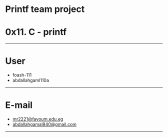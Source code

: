 # Printf team project
# 0x11. C - printf

------------------------------
# User

- foash-111
- abdallahgaml110a
-------------------------------
# E-mail

- mr2221@fayoum.edu.eg
- abdallahgamal840@gmail.com
-------------------------------
